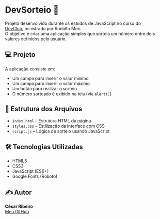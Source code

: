 # DevSorteio 🎲

Projeto desenvolvido durante os estudos de JavaScript no curso do [DevClub](https://devclub.com.br/), ministrado por Rodolfo Mori.  
O objetivo é criar uma aplicação simples que sorteia um número entre dois valores definidos pelo usuário.

## 💻 Projeto

A aplicação consiste em:

- Um campo para inserir o valor mínimo
- Um campo para inserir o valor máximo
- Um botão para realizar o sorteio
- O número sorteado é exibido na tela (via `alert()`)

## 📁 Estrutura dos Arquivos

- `index.html` – Estrutura HTML da página
- `styles.css` – Estilização da interface com CSS
- `script.js` – Lógica de sorteio usando JavaScript

## 🛠️ Tecnologias Utilizadas

- HTML5
- CSS3
- JavaScript (ES6+)
- Google Fonts (Roboto)

## ✍️ Autor

**César Ribeiro**  
[Meu GitHub](https://github.com/cesarfcribeiro)
